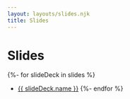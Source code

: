 ```yaml
---
layout: layouts/slides.njk
title: Slides
---
```


# Slides

{%- for slideDeck in slides %}
- [{{ slideDeck.name }}](</files/slides/{{ slideDeck.name }}.pdf>)
{%- endfor %}
